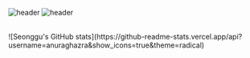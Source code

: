 ![header](https://capsule-render.vercel.app/api?type=waving&text=Welcome%%to%seonggu's%Github!&fontSize=40)
![header](https://capsule-render.vercel.app/api?type=waving&color=0:ff5722,100:f3e5f5&height=200&section=header&text=Welcome%20to\n%20seonggu's%20Github!&fontSize=60&fontColor=ffffff&animation=fadeIn&fontAlign=50&fontAlignY=35)

<br>
![Seonggu's GitHub stats](https://github-readme-stats.vercel.app/api?username=anuraghazra&show_icons=true&theme=radical)



<!--
**SG1515/SG1515** is a ✨ _special_ ✨ repository because its `README.md` (this file) appears on your GitHub profile.

Here are some ideas to get you started:

- 🔭 I’m currently working on ...
- 🌱 I’m currently learning ...
- 👯 I’m looking to collaborate on ...
- 🤔 I’m looking for help with ...
- 💬 Ask me about ...
- 📫 How to reach me: ...
- 😄 Pronouns: ...
- ⚡ Fun fact: ...
-->
